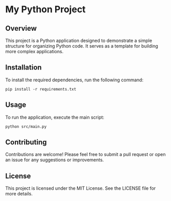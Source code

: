 # My Python Project

## Overview
This project is a Python application designed to demonstrate a simple structure for organizing Python code. It serves as a template for building more complex applications.

## Installation
To install the required dependencies, run the following command:

```
pip install -r requirements.txt
```

## Usage
To run the application, execute the main script:

```
python src/main.py
```

## Contributing
Contributions are welcome! Please feel free to submit a pull request or open an issue for any suggestions or improvements.

## License
This project is licensed under the MIT License. See the LICENSE file for more details.